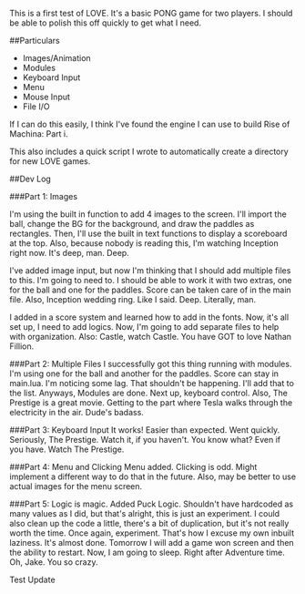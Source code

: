 This is a first test of LOVE. It's a basic PONG game for two players. I should be able to polish this off quickly to get what I need.

##Particulars
* Images/Animation
* Modules
* Keyboard Input
* Menu
* Mouse Input
* File I/O

If I can do this easily, I think I've found the engine I can use to build Rise of Machina: Part i.

This also includes a quick script I wrote to automatically create a directory for new LOVE games.

##Dev Log

###Part 1: Images

I'm using the built in function to add 4 images to the screen. I'll import the ball, change the BG for the background, and draw the paddles as rectangles. Then, I'll use the built in text functions to display a scoreboard at the top. Also, because nobody is reading this, I'm watching Inception right now. It's deep, man. Deep.

I've added image input, but now I'm thinking that I should add multiple files to this. I'm going to need to. I should be able to work it with two extras, one for the ball and one for the paddles. Score can be taken care of in the main file. Also, Inception wedding ring. Like I said. Deep. Literally, man.

I added in a score system and learned how to add in the fonts. Now, it's all set up, I need to add logics. Now, I'm going to add separate files to help with organization. Also: Castle, watch Castle. You have GOT to love Nathan Fillion.

###Part 2: Multiple Files
I successfully got this thing running with modules. I'm using one for the ball and another for the paddles. Score can stay in main.lua. I'm noticing some lag. That shouldn't be happening. I'll add that to the list. Anyways, Modules are done. Next up, keyboard control. Also, The Prestige is a great movie. Getting to the part where Tesla walks through the electricity in the air. Dude's badass.

###Part 3: Keyboard Input 
It works! Easier than expected. Went quickly. Seriously, The Prestige. Watch it, if you haven't. You know what? Even if you have. Watch The Prestige.

###Part 4: Menu and Clicking
Menu added. Clicking is odd. Might implement a different way to do that in the future. Also, may be better to use actual images for the menu screen.

###Part 5: Logic is magic.
Added Puck Logic. Shouldn't have hardcoded as many values as I did, but that's alright, this is just an experiment. I could also clean up the code a little, there's a bit of duplication, but it's not really worth the time. Once again, experiment. That's how I excuse my own inbuilt laziness. It's almost done. Tomorrow I will add a game won screen and then the ability to restart. Now, I am going to sleep. Right after Adventure time. Oh, Jake. You so crazy.

Test Update

